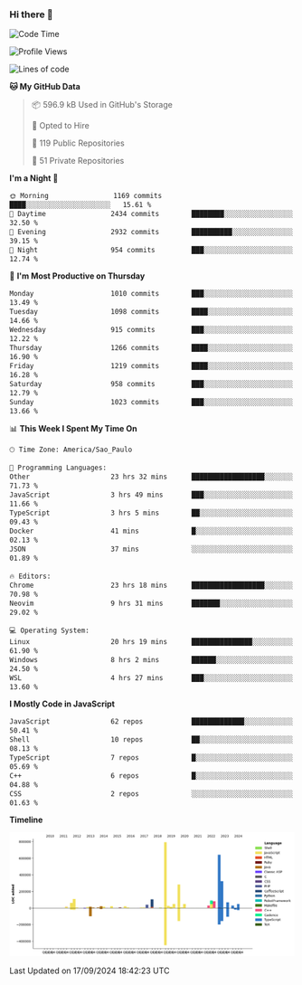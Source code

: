 ### Hi there 👋

<!--START_SECTION:waka-->
![Code Time](http://img.shields.io/badge/Code%20Time-6%2C432%20hrs%2059%20mins-blue)

![Profile Views](http://img.shields.io/badge/Profile%20Views-0-blue)

![Lines of code](https://img.shields.io/badge/From%20Hello%20World%20I%27ve%20Written-3.0%20million%20lines%20of%20code-blue)

**🐱 My GitHub Data** 

> 📦 596.9 kB Used in GitHub's Storage 
 > 
> 💼 Opted to Hire
 > 
> 📜 119 Public Repositories 
 > 
> 🔑 51 Private Repositories 
 > 
**I'm a Night 🦉** 

```text
🌞 Morning                1169 commits        ████░░░░░░░░░░░░░░░░░░░░░   15.61 % 
🌆 Daytime                2434 commits        ████████░░░░░░░░░░░░░░░░░   32.50 % 
🌃 Evening                2932 commits        ██████████░░░░░░░░░░░░░░░   39.15 % 
🌙 Night                  954 commits         ███░░░░░░░░░░░░░░░░░░░░░░   12.74 % 
```
📅 **I'm Most Productive on Thursday** 

```text
Monday                   1010 commits        ███░░░░░░░░░░░░░░░░░░░░░░   13.49 % 
Tuesday                  1098 commits        ████░░░░░░░░░░░░░░░░░░░░░   14.66 % 
Wednesday                915 commits         ███░░░░░░░░░░░░░░░░░░░░░░   12.22 % 
Thursday                 1266 commits        ████░░░░░░░░░░░░░░░░░░░░░   16.90 % 
Friday                   1219 commits        ████░░░░░░░░░░░░░░░░░░░░░   16.28 % 
Saturday                 958 commits         ███░░░░░░░░░░░░░░░░░░░░░░   12.79 % 
Sunday                   1023 commits        ███░░░░░░░░░░░░░░░░░░░░░░   13.66 % 
```


📊 **This Week I Spent My Time On** 

```text
🕑︎ Time Zone: America/Sao_Paulo

💬 Programming Languages: 
Other                    23 hrs 32 mins      ██████████████████░░░░░░░   71.73 % 
JavaScript               3 hrs 49 mins       ███░░░░░░░░░░░░░░░░░░░░░░   11.66 % 
TypeScript               3 hrs 5 mins        ██░░░░░░░░░░░░░░░░░░░░░░░   09.43 % 
Docker                   41 mins             █░░░░░░░░░░░░░░░░░░░░░░░░   02.13 % 
JSON                     37 mins             ░░░░░░░░░░░░░░░░░░░░░░░░░   01.89 % 

🔥 Editors: 
Chrome                   23 hrs 18 mins      ██████████████████░░░░░░░   70.98 % 
Neovim                   9 hrs 31 mins       ███████░░░░░░░░░░░░░░░░░░   29.02 % 

💻 Operating System: 
Linux                    20 hrs 19 mins      ███████████████░░░░░░░░░░   61.90 % 
Windows                  8 hrs 2 mins        ██████░░░░░░░░░░░░░░░░░░░   24.50 % 
WSL                      4 hrs 27 mins       ███░░░░░░░░░░░░░░░░░░░░░░   13.60 % 
```

**I Mostly Code in JavaScript** 

```text
JavaScript               62 repos            █████████████░░░░░░░░░░░░   50.41 % 
Shell                    10 repos            ██░░░░░░░░░░░░░░░░░░░░░░░   08.13 % 
TypeScript               7 repos             █░░░░░░░░░░░░░░░░░░░░░░░░   05.69 % 
C++                      6 repos             █░░░░░░░░░░░░░░░░░░░░░░░░   04.88 % 
CSS                      2 repos             ░░░░░░░░░░░░░░░░░░░░░░░░░   01.63 % 
```



**Timeline**

![Lines of Code chart](https://raw.githubusercontent.com/jampow/jampow/master/assets/bar_graph.png)


 Last Updated on 17/09/2024 18:42:23 UTC
<!--END_SECTION:waka-->

